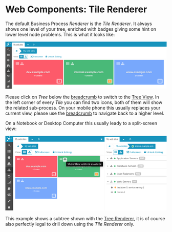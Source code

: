 <a id="Web-Components-Tile-Renderer"></a>Web Components: Tile Renderer
======================================================================

The default Business Process *Renderer* is the *Tile Renderer*. It always shows
one level of your tree, enriched with badges giving some hint on lower level
node problems. This is what it looks like:

![Tile Renderer](screenshot/13_web-components-tile-renderer/1301_tile-view.png)

Please click on *Tree* below the [breadcrumb](12-Web-Components-Breadcrumb.md)
to switch to the [Tree View](14-Web-Components-Tree-Renderer.md). In the left
corner of every *Tile* you can find two icons, both of them will show the related
sub-process. On your mobile phone this usually replaces your current view, please
use the [breadcrumb](12-Web-Components-Breadcrumb.md) to navigate back to a higher
level.

On a Notebook or Desktop Computer this usually leady to a split-screen view:

![Split View - Tiles and Tree](screenshot/13_web-components-tile-renderer/1302_tile-and-subtree.png)

This example shows a subtree shown with the [Tree Renderer](14-Web-Components-Tree-Renderer.md),
it is of course also perfectly legal to drill down using the *Tile Renderer*
only.
